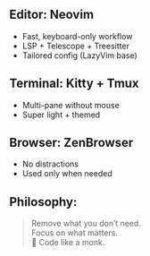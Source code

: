 
## Editor: Neovim
- Fast, keyboard-only workflow
- LSP + Telescope + Treesitter
- Tailored config (LazyVim base)

## Terminal: Kitty + Tmux
- Multi-pane without mouse
- Super light + themed

## Browser: ZenBrowser
- No distractions
- Used only when needed

## Philosophy:
> Remove what you don’t need.  
> Focus on what matters.  
> 🧘 Code like a monk.

